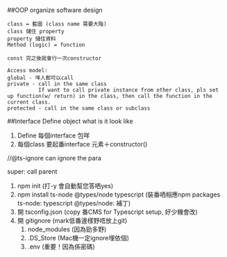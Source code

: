 ##OOP
organize software design
```
class = 藍圖 (class name 需要大階)
class 儲住 property
property 儲住資料
Method (logic) = function

const 完之後就會行一次constructor

```

```
Access model:
global - 咩人都可以call
private - call in the same class
          If want to call private instance from other class, pls set up function(w/ return) in the class, then call the function in the current class.
protected - call in the same class or subclass
```


##Interface
Define object what is it look like

1. Define 每個interface 包咩
2. 每個class 要起番interface 元素＋constructor()


//@ts-ignore can ignore the para

super: call parent


1. npm init (打-y 會自動幫您答哂yes)
2. npm install ts-node @types/node typescript  (裝番哂相應npm packages
ts-node: typescript
@types/node: 補丁)
3. 開 tsconfig.json (copy 番CMS for Typescript setup, 好少機會改)
4. 開 gitignore (mark低番邊樣野唔放上git)
    1. node_modules  (因為勁多野)
    2. .DS_Store (Mac機一定ignore埋依個)
    3. .env (重要！因為係密碼)

